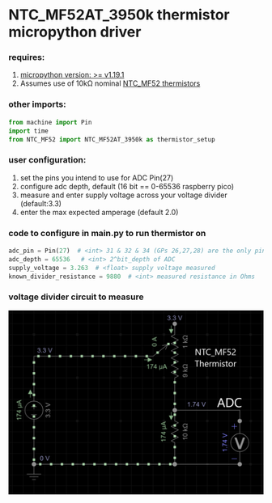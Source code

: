 # NTC_MF52AT_3950k thermistor micropython driver

### requires:
1. [micropython version: >= v1.19.1](https://micropython.org/download/rp2-pico/)
2. Assumes use of 10kΩ nominal [NTC_MF52 thermistors](https://www.gotronic.fr/pj2-mf52type-1554.pdf)

### other imports:
``` python
from machine import Pin
import time
from NTC_MF52 import NTC_MF52AT_3950k as thermistor_setup
```

### user configuration:

1. set the pins you intend to use for ADC Pin(27)
2. configure adc depth, default (16 bit == 0-65536 raspberry pico)  
3. measure and enter supply voltage across your voltage divider (default:3.3)
4. enter the max expected amperage (default 2.0)


### code to configure in main.py to run thermistor on 
```python
adc_pin = Pin(27)  # <int> 31 & 32 & 34 (GPs 26,27,28) are the only pins for ADC
adc_depth = 65536   # <int> 2^bit_depth of ADC
supply_voltage = 3.263  # <float> supply voltage measured
known_divider_resistance = 9880  # <int> measured resistance in Ohms
```

### voltage divider circuit to measure

![voltage_divider_circuit](/imgs/NTC_MF52_Thermistor.png "NTC_MF52 Thermistor Voltage Divider Circuit")